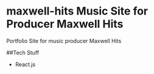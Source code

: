 # maxwell-hits Music Site for Producer Maxwell Hits
Portfolio Site for music producer Maxwell Hits

##Tech Stuff
* React.js

